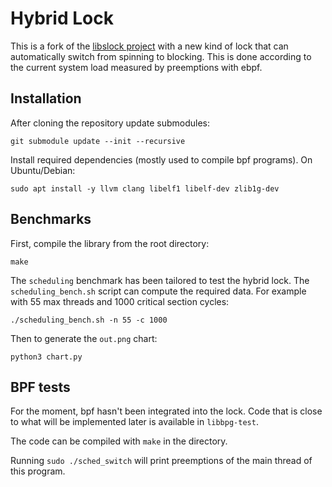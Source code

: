 Hybrid Lock
====

This is a fork of the [libslock project](https://github.com/tudordavid/libslock) with a new kind of lock that can automatically switch from spinning to blocking. This is done according to the current system load measured by preemptions with ebpf.

## Installation

After cloning the repository update submodules:
```
git submodule update --init --recursive
```

Install required dependencies (mostly used to compile bpf programs).
On Ubuntu/Debian:
```
sudo apt install -y llvm clang libelf1 libelf-dev zlib1g-dev
```

## Benchmarks
First, compile the library from the root directory:
```
make
```

The `scheduling` benchmark has been tailored to test the hybrid lock.
The `scheduling_bench.sh` script can compute the required data.
For example with 55 max threads and 1000 critical section cycles:

```
./scheduling_bench.sh -n 55 -c 1000
```

Then to generate the `out.png` chart:
```
python3 chart.py
```

## BPF tests
For the moment, bpf hasn't been integrated into the lock. Code that is close to what will be implemented later is available in `libbpg-test`.

The code can be compiled with `make` in the directory.

Running `sudo ./sched_switch` will print preemptions of the main thread of this program.


